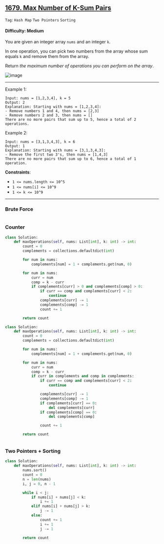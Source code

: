 ## [1679. Max Number of K-Sum Pairs](https://leetcode.com/problems/max-number-of-k-sum-pairs)

```Tag```: ```Hash Map``` ```Two Pointers``` ```Sorting```

#### Difficulty: Medium

You are given an integer array ```nums``` and an integer ```k```.

In one operation, you can pick two numbers from the array whose sum equals ```k``` and remove them from the array.

Return _the maximum number of operations you can perform on the array_.

![image](https://github.com/quananhle/Python/assets/35042430/6200e116-f17f-41ed-bc4d-9ec6738d8b77)

---

Example 1:
```
Input: nums = [1,2,3,4], k = 5
Output: 2
Explanation: Starting with nums = [1,2,3,4]:
- Remove numbers 1 and 4, then nums = [2,3]
- Remove numbers 2 and 3, then nums = []
There are no more pairs that sum up to 5, hence a total of 2 operations.
```

Example 2:
```
Input: nums = [3,1,3,4,3], k = 6
Output: 1
Explanation: Starting with nums = [3,1,3,4,3]:
- Remove the first two 3's, then nums = [1,4,3]
There are no more pairs that sum up to 6, hence a total of 1 operation.
```

__Constraints__:

- ```1 <= nums.length <= 10^5```
- ```1 <= nums[i] <= 10^9```
- ```1 <= k <= 10^9```

---

### Brute Force

```Python

```

### Counter

```Python
class Solution:
    def maxOperations(self, nums: List[int], k: int) -> int:
        count = 0
        complements = collections.defaultdict(int)

        for num in nums:
            complements[num] = 1 + complements.get(num, 0)

        for num in nums:
            curr = num
            comp = k - curr
            if complements[curr] > 0 and complements[comp] > 0:
                if curr == comp and complements[curr] < 2:
                    continue
                complements[curr] -= 1
                complements[comp] -= 1
                count += 1

        return count
```

```Python
class Solution:
    def maxOperations(self, nums: List[int], k: int) -> int:
        count = 0
        complements = collections.defaultdict(int)

        for num in nums:
            complements[num] = 1 + complements.get(num, 0)

        for num in nums:
            curr = num
            comp = k - curr
            if curr in complements and comp in complements:
                if curr == comp and complements[curr] < 2:
                    continue

                complements[curr] -= 1
                complements[comp] -= 1
                if complements[curr] == 0:
                    del complements[curr]
                if complements[comp] == 0:
                    del complements[comp]

                count += 1

        return count
```

```Python

```

### Two Pointers + Sorting

```Python
class Solution:
    def maxOperations(self, nums: List[int], k: int) -> int:
        nums.sort()
        count = 0
        n = len(nums)
        i, j = 0, n - 1

        while i < j:
            if nums[i] + nums[j] < k:
                i += 1
            elif nums[i] + nums[j] > k:
                j -= 1
            else:
                count += 1
                i += 1
                j -= 1
            
        return count
```
